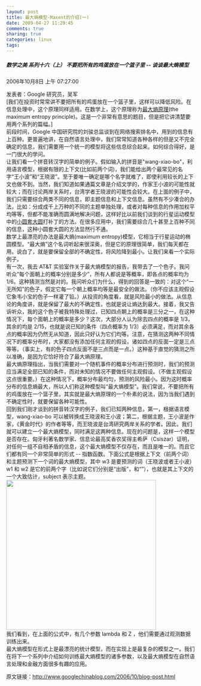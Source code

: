 ```yaml
---
layout: post
title: 最大熵模型-Maxent的介绍(一)
date: 2009-04-27 11:29:45
comments: true
sharing: true
categories: linux
tags: 
---
```


<h5><a name="115890519154290698">数学之美 系列十六（上） 不要把所有的鸡蛋放在一个篮子里 -- 谈谈最大熵模型</a></h5>  <p>2006年10月8日 上午 07:27:00</p>  <p>发表者：Google 研究员，吴军    <br />[我们在投资时常常讲不要把所有的鸡蛋放在一个篮子里，这样可以降低风险。在信息处理中，这个原理同样适用。在数学上，这个原理称为<a href="http://www.wljx.sdu.edu.cn/wlwz/reading/r_infor/shang7.htm">最大熵原理</a>(the maximum entropy principle)。这是一个非常有意思的题目，但是把它讲清楚要用两个系列的篇幅。]     <br />前段时间，Google 中国研究院的刘骏总监谈到在网络搜索排名中，用到的信息有上百种。更普遍地讲，在自然语言处理中，我们常常知道各种各样的但是又不完全确定的信息，我们需要用一个统一的模型将这些信息综合起来。如何综合得好，是一门很大的学问。     <br />让我们看一个拼音转汉字的简单的例子。假如输入的拼音是&quot;wang-xiao-bo&quot;，利用语言模型，根据有限的上下文(比如前两个词)，我们能给出两个最常见的名字&#8220;王小波&#8221;和&#8220;王晓波&#8221;。至于要唯一确定是哪个名字就难了，即使利用较长的上下文也做不到。当然，我们知道如果通篇文章是介绍文学的，作家王小波的可能性就较大；而在讨论两岸关系时，台湾学者王晓波的可能性会较大。在上面的例子中，我们只需要综合两类不同的信息，即主题信息和上下文信息。虽然有不少凑合的办法，比如：分成成千上万种的不同的主题单独处理，或者对每种信息的作用加权平均等等，但都不能准确而圆满地解决问题，这样好比以前我们谈到的行星运动模型中的<a href="http://googlechinablog.com/2006/08/blog-post_09.html">小圆套大圆</a>打补丁的方法。在很多应用中，我们需要综合几十甚至上百种不同的信息，这种小圆套大圆的方法显然行不通。     <br />数学上最漂亮的办法是最大熵(maximum entropy)模型，它相当于行星运动的椭圆模型。&#8220;最大熵&#8221;这个名词听起来很深奥，但是它的原理很简单，我们每天都在用。说白了，就是要保留全部的不确定性，将风险降到最小。让我们来看一个实际例子。     <br />有一次，我去 AT&amp;T 实验室作关于最大熵模型的报告，我带去了一个色子。我问听众&#8220;每个面朝上的概率分别是多少&#8221;，所有人都说是等概率，即各点的概率均为1/6。这种猜测当然是对的。我问听众们为什么，得到的回答是一致的：对这个&#8220;一无所知&#8221;的色子，假定它每一个朝上概率均等是最安全的做法。（你不应该主观假设它象韦小宝的色子一样灌了铅。）从投资的角度看，就是风险最小的做法。从信息论的角度讲，就是保留了最大的不确定性，也就是说让熵达到最大。接着，我又告诉听众，我的这个色子被我特殊处理过，已知四点朝上的概率是三分之一，在这种情况下，每个面朝上的概率是多少？这次，大部分人认为除去四点的概率是 1/3，其余的均是 2/15，也就是说已知的条件（四点概率为 1/3）必须满足，而对其余各点的概率因为仍然无从知道，因此只好认为它们均等。注意，在猜测这两种不同情况下的概率分布时，大家都没有添加任何主观的假设，诸如四点的反面一定是三点等等。（事实上，有的色子四点反面不是三点而是一点。）这种基于直觉的猜测之所以准确，是因为它恰好符合了最大熵原理。     <br />最大熵原理指出，当我们需要对一个随机事件的概率分布进行预测时，我们的预测应当满足全部已知的条件，而对未知的情况不要做任何主观假设。（不做主观假设这点很重要。）在这种情况下，概率分布最均匀，预测的风险最小。因为这时概率分布的信息熵最大，所以人们称这种模型叫&#8220;最大熵模型&#8221;。我们常说，不要把所有的鸡蛋放在一个篮子里，其实就是最大熵原理的一个朴素的说法，因为当我们遇到不确定性时，就要保留各种可能性。     <br />回到我们刚才谈到的拼音转汉字的例子，我们已知两种信息，第一，根据语言模型，wang-xiao-bo 可以被转换成王晓波和王小波；第二，根据主题，王小波是作家，《黄金时代》的作者等等，而王晓波是台湾研究两岸关系的学者。因此，我们就可以建立一个最大熵模型，同时满足这两种信息。现在的问题是，这样一个模型是否存在。匈牙利著名数学家、信息论最高奖香农奖得主希萨（Csiszar）证明，对任何一组不自相矛盾的信息，这个最大熵模型不仅存在，而且是唯一的。而且它们都有同一个非常简单的形式 -- 指数函数。下面公式是根据上下文（前两个词）和主题预测下一个词的最大熵模型，其中 w3 是要预测的词（王晓波或者王小波）w1 和 w2 是它的前两个字（比如说它们分别是&#8220;出版&#8221;，和&#8220;&#8221;），也就是其上下文的一个大致估计，subject 表示主题。     <br /><img alt="" src="http://googlechinablog.com/uploaded_images/formula-738534.jpg" width="400" border="0" />     <br />我们看到，在上面的公式中，有几个参数 lambda 和 Z ，他们需要通过观测数据训练出来。     <br />最大熵模型在形式上是最漂亮的统计模型，而在实现上是最复杂的模型之一。我们在将下一个系列中介绍如何训练最大熵模型的诸多参数，以及最大熵模型在自然语言处理和金融方面很多有趣的应用。</p>  <p>原文链接：<a title="http://www.googlechinablog.com/2006/10/blog-post.html" href="http://www.googlechinablog.com/2006/10/blog-post.html">http://www.googlechinablog.com/2006/10/blog-post.html</a></p>